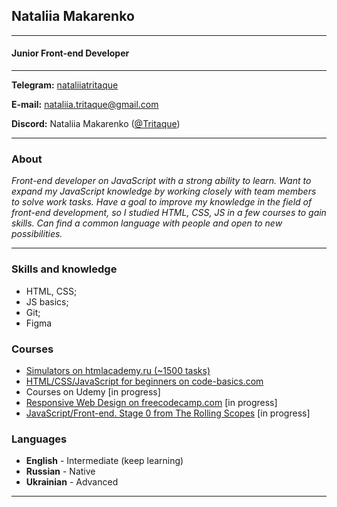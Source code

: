 ## Nataliia Makarenko
----
#### **Junior Front-end Developer**
----
**Telegram:** [nataliiatritaque](https://t.me/nataliiatritaque)

**E-mail:** nataliia.tritaque@gmail.com

**Discord:** Nataliia Makarenko ([@Tritaque](https://github.com/Tritaque))

----
### **About**
*Front-end developer on JavaScript with a strong ability to learn. Want to expand my JavaScript knowledge by working closely with team members to solve work tasks.
Have a goal to improve my knowledge in the field of front-end development, so I studied HTML, CSS, JS in a few courses to gain skills.
Can find a common language with people and open to new possibilities.*

----
### **Skills and knowledge**
+ HTML, CSS;
+ JS basics;
+ Git;
+ Figma

### **Courses**
+ [Simulators on htmlacademy.ru (~1500 tasks)](https://htmlacademy.ru/courses)
+ [HTML/CSS/JavaScript for beginners on code-basics.com](https://code-basics.com/)
+ Courses on Udemy [in progress]
+ [Responsive Web Design on freecodecamp.com](https://www.freecodecamp.org/learn/responsive-web-design/) [in progress]
+ [JavaScript/Front-end. Stage 0 from The Rolling Scopes](https://rs.school/js-stage0/) [in progress]

### **Languages**
+ **English** - Intermediate (keep learning)
+ **Russian** - Native
+ **Ukrainian** - Advanced

----
